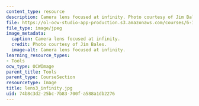 ```yaml
---
content_type: resource
description: Camera lens focused at infinity. Photo courtesy of Jim Bales.
file: https://ol-ocw-studio-app-production.s3.amazonaws.com/courses/6-163-strobe-project-laboratory-fall-2005/74b8c3d225bc7b83700fa588a1db2276_lens3_infinity.jpg
file_type: image/jpeg
image_metadata:
  caption: Camera lens focused at infinity.
  credit: Photo courtesy of Jim Bales.
  image-alt: Camera lens focused at infinity.
learning_resource_types:
- Tools
ocw_type: OCWImage
parent_title: Tools
parent_type: CourseSection
resourcetype: Image
title: lens3_infinity.jpg
uid: 74b8c3d2-25bc-7b83-700f-a588a1db2276
---
```

